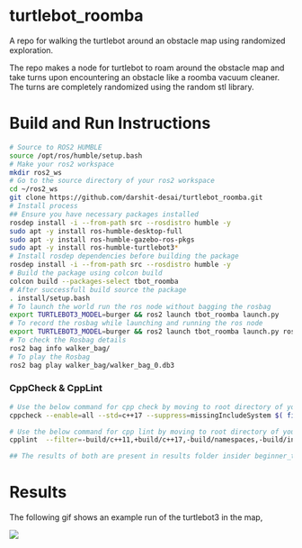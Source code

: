 # turtlebot_roomba
A repo for walking the turtlebot around an obstacle map using randomized exploration.

The repo makes a node for turtlebot to roam around the obstacle map and take turns upon encountering an
obstacle like a roomba vacuum cleaner. The turns are completely randomized using the random stl library.

# Build and Run Instructions
```bash
# Source to ROS2 HUMBLE
source /opt/ros/humble/setup.bash
# Make your ros2 workspace
mkdir ros2_ws
# Go to the source directory of your ros2 workspace
cd ~/ros2_ws
git clone https://github.com/darshit-desai/turtlebot_roomba.git
# Install process
## Ensure you have necessary packages installed
rosdep install -i --from-path src --rosdistro humble -y
sudo apt -y install ros-humble-desktop-full
sudo apt -y install ros-humble-gazebo-ros-pkgs
sudo apt -y install ros-humble-turtlebot3*
# Install rosdep dependencies before building the package
rosdep install -i --from-path src --rosdistro humble -y
# Build the package using colcon build
colcon build --packages-select tbot_roomba
# After successfull build source the package
. install/setup.bash
# To launch the world run the ros node without bagging the rosbag
export TURTLEBOT3_MODEL=burger && ros2 launch tbot_roomba launch.py
# To record the rosbag while launching and running the ros node
export TURTLEBOT3_MODEL=burger && ros2 launch tbot_roomba launch.py rosbag_record:=true
# To check the Rosbag details
ros2 bag info walker_bag/
# To play the Rosbag
ros2 bag play walker_bag/walker_bag_0.db3
```

### CppCheck & CppLint
```bash
# Use the below command for cpp check by moving to root directory of your workspace
cppcheck --enable=all --std=c++17 --suppress=missingIncludeSystem $( find . -name *.cpp | grep -vE -e "^(./build/|./install/|./log/)" ) --check-config  &> Results/cppcheck.txt

# Use the below command for cpp lint by moving to root directory of your workspace 
cpplint  --filter=-build/c++11,+build/c++17,-build/namespaces,-build/include_order $( find . -name *.cpp | grep -vE -e "^(./build/|./install/|./log/)" ) &> Results/cpplint.txt 

## The results of both are present in results folder insider beginner_tutorials directory
```

# Results
The following gif shows an example run of the turtlebot3 in the map,

![](Results/Kazam_screencast_00096.gif)



